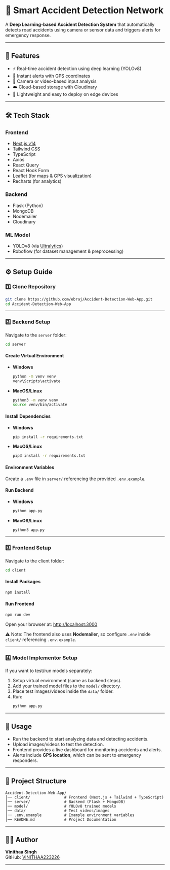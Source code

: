 # 🚗 Smart Accident Detection Network

A **Deep Learning-based Accident Detection System** that automatically detects road accidents using camera or sensor data and triggers alerts for emergency response.

---

## 🧠 Features

- ⚡ Real-time accident detection using deep learning (YOLOv8)
- 📍 Instant alerts with GPS coordinates
- 🎥 Camera or video-based input analysis
- ☁️ Cloud-based storage with Cloudinary
- 📡 Lightweight and easy to deploy on edge devices

---

## 🛠️ Tech Stack

### **Frontend**
- [Next.js v14](https://nextjs.org/)
- [Tailwind CSS](https://tailwindcss.com/)
- TypeScript
- Axios
- React Query
- React Hook Form
- Leaflet (for maps & GPS visualization)
- Recharts (for analytics)

### **Backend**
- Flask (Python)
- MongoDB
- Nodemailer
- Cloudinary

### **ML Model**
- YOLOv8 (via [Ultralytics](https://github.com/ultralytics/ultralytics))
- Roboflow (for dataset management & preprocessing)

---

## ⚙️ Setup Guide

### 1️⃣ Clone Repository
```bash
git clone https://github.com/ebraj/Accident-Detection-Web-App.git
cd Accident-Detection-Web-App
```

---

### 2️⃣ Backend Setup

Navigate to the `server` folder:
```bash
cd server
```

#### Create Virtual Environment
- **Windows**
  ```bash
  python -m venv venv
  venv\Scripts\activate
  ```
- **MacOS/Linux**
  ```bash
  python3 -m venv venv
  source venv/bin/activate
  ```

#### Install Dependencies
- **Windows**
  ```bash
  pip install -r requirements.txt
  ```
- **MacOS/Linux**
  ```bash
  pip3 install -r requirements.txt
  ```

#### Environment Variables
Create a `.env` file in `server/` referencing the provided `.env.example`.

#### Run Backend
- **Windows**
  ```bash
  python app.py
  ```
- **MacOS/Linux**
  ```bash
  python3 app.py
  ```

---

### 3️⃣ Frontend Setup

Navigate to the client folder:
```bash
cd client
```

#### Install Packages
```bash
npm install
```

#### Run Frontend
```bash
npm run dev
```

Open your browser at: [http://localhost:3000](http://localhost:3000)

⚠️ Note: The frontend also uses **Nodemailer**, so configure `.env` inside `client/` referencing `.env.example`.

---

### 4️⃣ Model Implementor Setup

If you want to test/run models separately:

1. Setup virtual environment (same as backend steps).
2. Add your trained model files to the `model/` directory.
3. Place test images/videos inside the `data/` folder.
4. Run:
   ```bash
   python app.py
   ```

---

## 🎯 Usage

- Run the backend to start analyzing data and detecting accidents.
- Upload images/videos to test the detection.
- Frontend provides a live dashboard for monitoring accidents and alerts.
- Alerts include **GPS location**, which can be sent to emergency responders.

---

## 📂 Project Structure

```
Accident-Detection-Web-App/
│── client/               # Frontend (Next.js + Tailwind + TypeScript)
│── server/               # Backend (Flask + MongoDB)
│── model/                # YOLOv8 trained models
│── data/                 # Test videos/images
│── .env.example          # Example environment variables
│── README.md             # Project Documentation
```

---

## 🧑‍💻 Author

**Vinithaa Singh**  
GitHub: [VINITHAA223226](https://github.com/VINITHAA223226)

---
